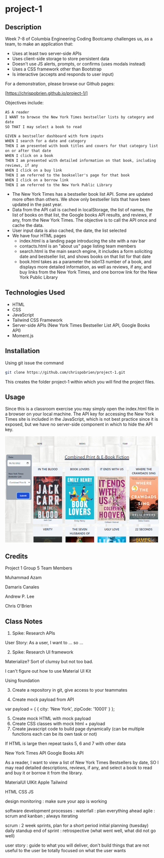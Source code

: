 # project-1

## Description

Week 7-8 of Columbia Engineering Coding Bootcamp challenges us, as a team, to make an application that:

- Uses at least two server-side APIs
- Uses client-side storage to store persistent data
- Doesn't use JS alerts, prompts, or confirms (uses modals instead)
- Uses a CSS framework other than Bootstrap
- Is interactive (accepts and responds to user input)

For a demonstration, please browse our Github pages:

[https://chrispobrien.github.io/project-1/]

Objectives include:

```
AS A reader
I WANT to browse the New York Times bestseller lists by category and date
SO THAT I may select a book to read
```

```
GIVEN a bestseller dashboard with form inputs
WHEN I search for a date and category
THEN I am presented with book titles and covers for that category list on or after that date
WHEN I click on a book
THEN I am presented with detailed information on that book, including reviews, if any
WHEN I click on a buy link
THEN I am referred to the bookseller's page for that book
WHEN I click on a borrow link
THEN I am referred to the New York Public Library
```

- The New York Times has a bestseller book list API. Some are updated more often than others. We show only bestseller lists that have been updated in the past year.
- Data from the API call is cached in localStorage, the list of names, the list of books on that list, the Google books API results, and reviews, if any, from the New York Times. The objective is to call the API once and cache the data.
- User input data is also cached, the date, the list selected
- We have four HTML pages
  - index.html is a landing page introducing the site with a nav bar
  - contacts.html is an "about us" page listing team members
  - search.html is the main search engine, it includes a form soliciting date and bestseller list, and shows books on that list for that date
  - book.html takes as a parameter the isbn13 number of a book, and displays more detailed information, as well as reviews, if any, and buy links from the New York Times, and one borrow link for the New York Public Library

## Technologies Used

- HTML
- CSS
- JavaScript
- Tailwind CSS Framework
- Server-side APIs (New York Times Bestseller List API, Google Books API)
- Moment.js

## Installation

Using git issue the command

```sh
git clone https://github.com/chrispobrien/project-1.git
```

This creates the folder project-1 within which you will find the project files.

## Usage

Since this is a classroom exercise you may simply open the index.html file in a browser on your local machine. The API key for accessing the New York Times site is included in the JavaScript, which is not best practice since it is exposed, but we have no server-side component in which to hide the API key.

[![Book Explorer][screenshot]](./assets/images/book-explorer.png)

## Credits

Project 1 Group 5 Team Members

Muhammad Azam

Damaris Canales

Andrew P. Lee

Chris O'Brien

## Class Notes

1. Spike: Research APIs

User Story: As a user, I want to ... so ...

2. Spike: Research UI framework

Materialize? Sort of clumsy but not too bad.

I can't figure out how to use Material UI Kit

Using foundation

3. Create a repository in git, give access to your teammates

4. Create mock payload from API

var payload = {
{ city: 'New York', zipCode: '10001' }
};

5. Create mock HTML with mock payload
6. Create CSS classes with mock html + payload
7. Create javascript code to build page dynamically (can be multiple functions each can be its own task or not)

If HTML is large then repeat tasks 5, 6 and 7 with other data

New York Times API
Google Books API

As a reader, I want to view a list of New York Times Bestsellers by date, SO I may read detailed descriptions, reviews, if any, and select a book to read and buy it or borrow it from the library.

MaterialUI
UIKit Apple
Tailwind

HTML
CSS
JS

design
monitoring : make sure your app is working

software development processes :
waterfall : plan everything ahead
agile : scrum and kanban ; always iterating

scrum : 2 week sprints, plan for a short period
initial planning (tuesday)
daily standup
end of sprint : retrospective (what went well, what did not go well)

user story : guide to what you will deliver, don't build things that are not useful to the user
be totally focused on what the user wants

<!-- MARKDOWN LINKS & IMAGES -->

[screenshot]: ./assets/images/book-explorer.png
